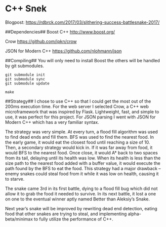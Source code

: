 # C++ Snek
Blogpost: https://rdbrck.com/2017/03/slithering-success-battlesnake-2017/

##Dependencies##
Boost C++ http://www.boost.org/

Crow https://github.com/ipkn/crow

JSON for Modern C++ https://github.com/nlohmann/json

##Compiling##
You will only need to install Boost the others will be handled by git submodules.

`git submodule init` <br />
`git submodule sync` <br />
`git submodule update`  <br />

`make`

##Strategy##
I chose to use C++ so that I could get the most out of the 200ms execution time. For the web server I selected Crow, a C++ web microframework that was inspired by Flask. Lightweight, fast, and simple to use, it was perfect for this project. For JSON parsing I went with JSON for Modern C++ which has a very familiar syntax.

The strategy was very simple. At every turn, a flood fill algorithm was used to find dead ends and fill them. BFS was used to find the nearest food. In the early game, it would eat the closest food until reaching a size of 10. Then, a secondary strategy would kick in. If it was far away from food, it would BFS to the nearest food. Once close, it would A* back to two spaces from its tail, delaying until its health was low. When its health is less than the size path to the nearest food added with a buffer value, it would execute the path found by the BFS to eat the food. This strategy had a major drawback – enemy snakes could steal food from it while it was low on health, causing it to starve.

The snake came 3rd in its first battle, dying to a flood fill bug which did not allow it to grab the food it needed to survive. In its next battle, it lost a one on one to the eventual winner aptly named Better than Aleksiy’s Snake.

Next year’s snake will be improved by rewriting dead end detection, eating food that other snakes are trying to steal, and implementing alpha-beta/minimax to fully utilize the performance of C++.
